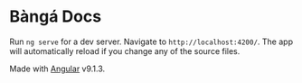 # Bàngá Docs

Run `ng serve` for a dev server. Navigate to `http://localhost:4200/`. The app will automatically reload if you change any of the source files.  

Made with [Angular](https://angular.io) v9.1.3.
